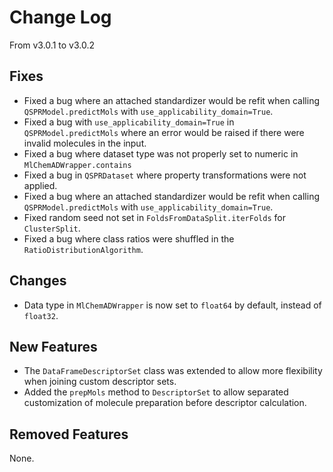 # Change Log

From v3.0.1 to v3.0.2

## Fixes

- Fixed a bug where an attached standardizer would be refit when calling 
`QSPRModel.predictMols` with `use_applicability_domain=True`.
- Fixed a bug with `use_applicability_domain=True` in `QSPRModel.predictMols` 
  where an error would be raised if there were invalid molecules in the input.
- Fixed a bug where dataset type was not properly set to numeric in `MlChemADWrapper.contains`
- Fixed a bug in `QSPRDataset` where property transformations were not applied.
- Fixed a bug where an attached standardizer would be refit when calling
  `QSPRModel.predictMols` with `use_applicability_domain=True`.
- Fixed random seed not set in `FoldsFromDataSplit.iterFolds` for `ClusterSplit`.
- Fixed a bug where class ratios were shuffled in the `RatioDistributionAlgorithm`.

## Changes

- Data type in `MlChemADWrapper` is now set to `float64` by default, instead of `float32`.

## New Features

- The `DataFrameDescriptorSet` class was extended to allow more flexibility when joining
  custom descriptor sets.
- Added the `prepMols` method to `DescriptorSet` to allow separated customization of
  molecule preparation before descriptor calculation.

## Removed Features

None.
